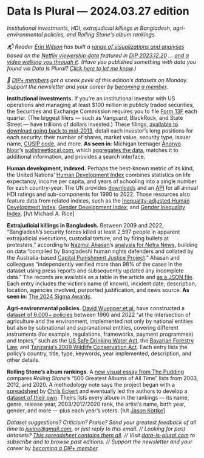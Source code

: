 Data Is Plural — 2024.03.27 edition
===================================

*Institutional investments, HDI, extrajudicial killings in Bangladesh, agri-environmental policies, and Rolling Stone’s album rankings.*


*📬 Reader [Erin Wilson](https://erinmichelle.squarespace.com/) has built a [range of visualizations and analyses](https://public.tableau.com/app/profile/erin.wilson4049/viz/WhatarewewatchingonNetflix/NetflixDashboard) based on the [Netflix viewership data](https://about.netflix.com/en/news/what-we-watched-a-netflix-engagement-report) featured in [DIP 2023.12.20](https://www.data-is-plural.com/archive/2023-12-20-edition/) … [and a video walking you through it](https://www.youtube.com/watch?v=fuTrvsWaAUk). (Have you published something with data you found via Data Is Plural? [Click here to let me know](https://docs.google.com/forms/d/e/1FAIpQLSdXXD5eO05w0Xa7bwG3Ppia3uzr_o3y-xDEZuWRfXbCfCu_XA/viewform).)*


*👋 [DIP+ members](https://www.data-is-plural.com/plus/) got a sneak peek of this edition’s datasets on Monday. Support the newsletter and your career by [becoming a member](https://www.data-is-plural.com/plus/).*


__Institutional investments.__ If you’re an institutional investor with US operations and managing at least $100 million in publicly traded securities, the Securities and Exchange Commission requires you to file [Form 13F](https://www.investor.gov/introduction-investing/investing-basics/glossary/form-13f-reports-filed-institutional-investment) each quarter. (The biggest filers — such as Vanguard, BlackRock, and State Street — have trillions of dollars invested.) These filings, [available to download going back to mid-2013](https://www.sec.gov/dera/data/form-13f), detail each investor’s long positions for each security: their number of shares, market value, security type, issuer name, [CUSIP code](https://en.wikipedia.org/wiki/CUSIP), and more. __As seen in__: Michigan teenager [Anonyo Noor](https://github.com/leftmove)’s [wallstreetlocal.com](https://www.wallstreetlocal.com/), which [aggregates the data](https://github.com/leftmove/wallstreetlocal), matches it to additional information, and provides a search interface.


__Human development, indexed.__ Perhaps the best-known metric of its kind, the United Nations’ [Human Development Index](https://hdr.undp.org/data-center/human-development-index) combines statistics on life expectancy, income per capita, and years of schooling into a single number for each country-year. The UN provides [downloads](https://hdr.undp.org/data-center/documentation-and-downloads) and an [API](https://api.hdrdata.org/swagger/index.html) for all annual HDI ratings and sub-components for 1990 to 2022. Those resources also feature data from related indices, such as the [Inequality-adjusted Human Development Index](https://hdr.undp.org/inequality-adjusted-human-development-index#/indicies/IHDI), [Gender Development Index](https://hdr.undp.org/gender-development-index#/indicies/GDI), and [Gender Inequality Index](https://hdr.undp.org/data-center/thematic-composite-indices/gender-inequality-index#/indicies/GII). [h/t Michael A. Rice]


__Extrajudicial killings in Bangladesh.__ Between 2009 and 2022, “Bangladesh’s security forces killed at least 2,597 people in apparent extrajudicial executions, custodial torture, and by firing bullets at protesters,” according to [Nazmul Ahasan](https://nazmulahasan.com/)’s [analysis for Netra News](https://interactive.netra.news/extrajudicial-killings-bangladesh/), building on data “compiled by Bangladeshi human rights defenders and collated by the Australia-based [Capital Punishment Justice Project](https://www.cpjp.org.au/resources/bangladesh).” Ahasan and colleagues “independently verified more than 98% of the cases in the dataset using press reports and subsequently updated any incomplete data.” The records are available as a table in the article and [as a JSON file](https://interactive.netra.news/extrajudicial-killings-bangladesh/data.json). Each entry includes the victim’s name (if known), incident date, description, location, agencies involved, purported justification, and news source. __As seen in__: [The 2024 Sigma Awards](https://www.sigmaawards.org/meet-the-winners-of-the-sigmas-2024-for-data-journalism/).


__Agri-environmental policies.__ [David Wuepper et al.](https://www.nature.com/articles/s43016-024-00945-8) have constructed a [dataset of 6,000+ policies](https://zenodo.org/records/10842614) between 1960 and 2022 “at the intersection of agriculture and the environment, implemented not only by national entities but also by subnational and supranational entities, covering different instruments (for example, regulations, frameworks, payment programmes) and topics,” such as the [US Safe Drinking Water Act](https://www.epa.gov/sdwa), the [Bavarian Forestry Law](https://www.fao.org/faolex/results/details/en/c/LEX-FAOC072608/), and [Tanzania’s 2009 Wildlife Conservation Act](https://www.fao.org/faolex/results/details/en/c/LEX-FAOC097858/). Each entry lists the policy’s country, title, type, keywords, year implemented, description, and other details.


__Rolling Stone’s album rankings.__ A [new visual essay from The Pudding](https://pudding.cool/2024/03/greatest-music/) compares *Rolling Stone*’s “500 Greatest Albums of All Time” lists from 2003, 2012, and 2020. A methodology note says the project began with a [spreadsheet](https://docs.google.com/spreadsheets/d/1QguM-JM3LAJuZlnmY8aN0MutBJrZAzDs3aWZWTtF1WU/edit#gid=0) by [Chris Eckert](https://twitter.com/kennybloggins/status/1308568487888064518) and eventually led the authors to develop a [dataset of their own](https://docs.google.com/spreadsheets/d/1c_Tdnm7S1oo8R9UNtdCVIY7bYASmf_cvMynOJTpKuHA/edit). Theirs lists every album in the rankings — its name, genre, release year, 2003/2012/2020 rank, the artist’s name, birth year, gender, and more — plus each year’s voters. [h/t [Jason Kottke](https://kottke.org/24/03/0044194-from-the-pudding-a-visual)]


*Dataset suggestions? Criticism? Praise? Send your greatest feedback of all time to jsvine@gmail.com, or just reply to this email. // Looking for past datasets? [This spreadsheet contains them all](https://docs.google.com/spreadsheets/d/1wZhPLMCHKJvwOkP4juclhjFgqIY8fQFMemwKL2c64vk/edit#gid=0). // Visit [data-is-plural.com](https://www.data-is-plural.com) to subscribe and to browse past editions. // Support the newsletter and your career by [becoming a DIP+ member](https://data-is-plural.com/plus).*
